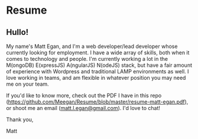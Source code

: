 # Resume

## Hullo! 

My name's Matt Egan, and I'm a web developer/lead developer whose currently looking for employment. I have a wide array of skills, both when it comes to technology and people. I'm currently working a lot in the M(ongoDB) E(xpressJS) A(ngularJS) N(odeJS) stack, but have a fair amount of experience with Wordpress and traditional LAMP environments as well. I love working in teams, and am flexible in whatever position you may need me on your team.

If you'd like to know more, check out the PDF I have in this repo (https://github.com/Meegan/Resume/blob/master/resume-matt-egan.pdf), or shoot me an email (matt.l.egan@gmail.com). I'd love to chat!

Thank you,

Matt